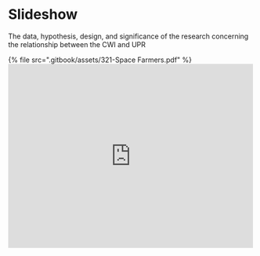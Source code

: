 # Slideshow

The data, hypothesis, design, and significance of the research concerning the relationship between the CWI and UPR



{% file src=".gitbook/assets/321-Space Farmers.pdf" %}
<embed src="https://drive.google.com/file/d/1CtGJtU7uwljcBPvOhTT3cdEZ01XLYCqn/view" width="500" height="375">


